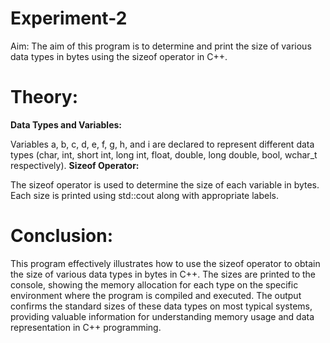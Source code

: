 # Experiment-2
Aim:
The aim of this program is to determine and print the size of various data types in bytes using the sizeof operator in C++.

# Theory:
**Data Types and Variables:**

Variables a, b, c, d, e, f, g, h, and i are declared to represent different data types (char, int, short int, long int, float, double, long double, bool, wchar_t respectively).
**Sizeof Operator:**

The sizeof operator is used to determine the size of each variable in bytes.
Each size is printed using std::cout along with appropriate labels.

# Conclusion:
This program effectively illustrates how to use the sizeof operator to obtain the size of various data types in bytes in C++. The sizes are printed to the console, showing the memory allocation for each type on the specific environment where the program is compiled and executed. The output confirms the standard sizes of these data types on most typical systems, providing valuable information for understanding memory usage and data representation in C++ programming.



